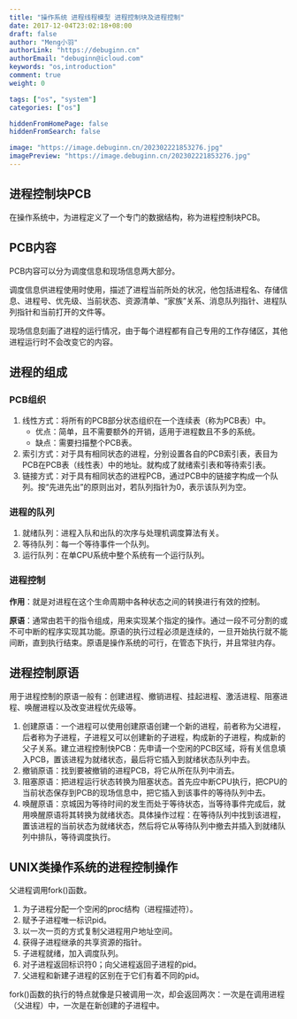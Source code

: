```yaml
---
title: "操作系统 进程线程模型 进程控制块及进程控制"
date: 2017-12-04T23:02:18+08:00
draft: false
author: "Meng小羽"
authorLink: "https://debuginn.cn"
authorEmail: "debuginn@icloud.com"
keywords: "os,introduction"
comment: true
weight: 0

tags: ["os", "system"]
categories: ["os"]

hiddenFromHomePage: false
hiddenFromSearch: false

image: "https://image.debuginn.cn/202302221853276.jpg"
imagePreview: "https://image.debuginn.cn/202302221853276.jpg"
---
```


## 进程控制块PCB

在操作系统中，为进程定义了一个专门的数据结构，称为进程控制块PCB。

## PCB内容

PCB内容可以分为调度信息和现场信息两大部分。

调度信息供进程使用时使用，描述了进程当前所处的状况，他包括进程名、存储信息、进程号、优先级、当前状态、资源清单、“家族”关系、消息队列指针、进程队列指针和当前打开的文件等。

现场信息刻画了进程的运行情况，由于每个进程都有自己专用的工作存储区，其他进程运行时不会改变它的内容。

## 进程的组成

### PCB组织

1. 线性方式：将所有的PCB部分状态组织在一个连续表（称为PCB表）中。
   - 优点：简单，且不需要额外的开销，适用于进程数且不多的系统。 
   - 缺点：需要扫描整个PCB表。
2. 索引方式：对于具有相同状态的进程，分别设置各自的PCB索引表，表目为PCB在PCB表（线性表）中的地址。就构成了就绪索引表和等待索引表。 
3. 链接方式：对于具有相同状态的进程PCB，通过PCB中的链接字构成一个队列。按“先进先出”的原则出对，若队列指针为0，表示该队列为空。

### 进程的队列

1. 就绪队列：进程入队和出队的次序与处理机调度算法有关。 
2. 等待队列：每一个等待事件一个队列。 
3. 运行队列：在单CPU系统中整个系统有一个运行队列。

### 进程控制

**作用**：就是对进程在这个生命周期中各种状态之间的转换进行有效的控制。

**原语**：通常由若干的指令组成，用来实现某个指定的操作。通过一段不可分割的或不可中断的程序实现其功能。原语的执行过程必须是连续的，一旦开始执行就不能间断，直到执行结束。原语是操作系统的可行，在管态下执行，并且常驻内存。

## 进程控制原语

用于进程控制的原语一般有：创建进程、撤销进程、挂起进程、激活进程、阻塞进程、唤醒进程以及改变进程优先级等。

1. 创建原语：一个进程可以使用创建原语创建一个新的进程，前者称为父进程，后者称为子进程，子进程又可以创建新的子进程，构成新的子进程，构成新的父子关系。建立进程控制快PCB：先申请一个空闲的PCB区域，将有关信息填入PCB，置该进程为就绪状态，最后将它插入到就绪状态队列中去。 
2. 撤销原语：找到要被撤销的进程PCB，将它从所在队列中消去。 
3. 阻塞原语：把进程运行状态转换为阻塞状态。首先应中断CPU执行，把CPU的当前状态保存到PCB的现场信息中，把它插入到该事件的等待队列中去。 
4. 唤醒原语：京城因为等待时间的发生而处于等待状态，当等待事件完成后，就用唤醒原语将其转换为就绪状态。具体操作过程：在等待队列中找到该进程，置该进程的当前状态为就绪状态，然后将它从等待队列中撤去并插入到就绪队列中排队，等待调度执行。

## UNIX类操作系统的进程控制操作

父进程调用fork()函数。

1. 为子进程分配一个空闲的proc结构（进程描述符）。 
2. 赋予子进程唯一标识pid。 
3. 以一次一页的方式复制父进程用户地址空间。 
4. 获得子进程继承的共享资源的指针。 
5. 子进程就绪，加入调度队列。 
6. 对子进程返回标识符0；向父进程返回子进程的pid。 
7. 父进程和新建子进程的区别在于它们有着不同的pid。

fork()函数的执行的特点就像是只被调用一次，却会返回两次：一次是在调用进程（父进程）中，一次是在新创建的子进程中。
